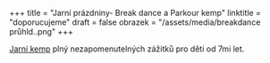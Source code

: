 +++
title = "Jarní prázdniny-  Break dance a Parkour kemp"
linktitle = "doporucujeme"
draft = false
obrazek = "/assets/media/breakdance průhld..png"
+++

[Jarní kemp](kempy/jarni-kemp.html) plný nezapomenutelných zážitků pro děti od 7mi let.

